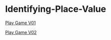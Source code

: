 # Identifying-Place-Value
 
[Play Game V01](https://learning-and-design.github.io/Identifying-Place-Value/web_builds/v01)

[Play Game V02](https://learning-and-design.github.io/Identifying-Place-Value/web_builds/v02)

